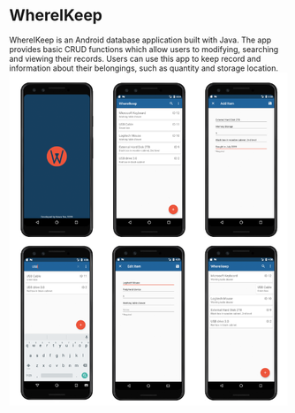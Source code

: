 # WhereIKeep
WhereIKeep is an Android database application built with Java. The app provides basic CRUD functions which allow users to modifying, searching and viewing their records. Users can use this app to keep record and information about their belongings, such as quantity and storage location.
<br>
<img src="whereikeep-img.png"/>
